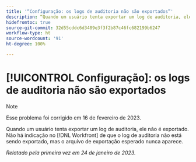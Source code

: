 ```yaml
---
title: '“Configuração: os logs de auditoria não são exportados”'
description: “Quando um usuário tenta exportar um log de auditoria, ele não é exportado. Não há indicação no Workfront de que o log de auditoria não está sendo exportado, mas o arquivo de exportação esperado nunca aparece.”
hidefromtoc: true
source-git-commit: 32d55cddc6d3489e3f3f2b87c46fc682199b6247
workflow-type: ht
source-wordcount: '91'
ht-degree: 100%

---
```



# [!UICONTROL Configuração]: os logs de auditoria não são exportados

>[!NOTE]
>
>Esse problema foi corrigido em 16 de fevereiro de 2023.

Quando um usuário tenta exportar um log de auditoria, ele não é exportado. Não há indicação no [!DNL Workfront] de que o log de auditoria não está sendo exportado, mas o arquivo de exportação esperado nunca aparece.

_Relatado pela primeira vez em 24 de janeiro de 2023._

